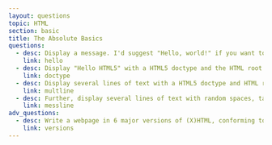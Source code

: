 ```yaml
---
layout: questions
topic: HTML
section: basic
title: The Absolute Basics
questions:
  - desc: Display a message. I'd suggest "Hello, world!" if you want to conform to tradition. Use minimal html code.
    link: hello
  - desc: Display "Hello HTML5" with a HTML5 doctype and the HTML root element.
    link: doctype
  - desc: Display several lines of text with a HTML5 doctype and HTML root element.
    link: multline 
  - desc: Further, display several lines of text with random spaces, tabs and new lines placed throughout.
    link: messline
adv_questions:
  - desc: Write a webpage in 6 major versions of (X)HTML, conforming to the standards of each version. Research these yourself.
    link: versions
---
```

